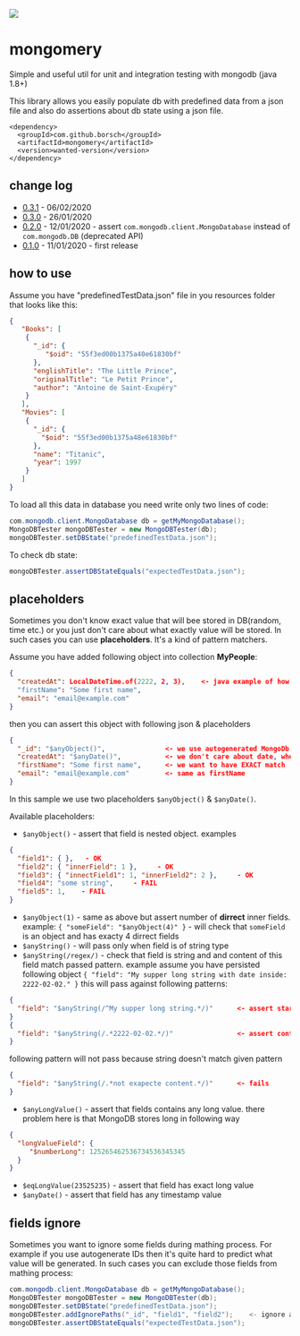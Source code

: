 ![](https://github.com/borsch/mongomery/workflows/Java%20CI/badge.svg)

# mongomery
Simple and useful util for unit and integration testing with mongodb (java 1.8+)

This library allows you easily populate db with predefined data
from a json file and also do assertions about db state using a json file.

    <dependency>
      <groupId>com.github.borsch</groupId>
      <artifactId>mongomery</artifactId>
      <version>wanted-version</version>
    </dependency>
    
## change log
- [0.3.1](https://github.com/borsch/mongomery/releases/tag/mongomery-0.3.1) - 06/02/2020
- [0.3.0](https://github.com/borsch/mongomery/releases/tag/mongomery-0.3.0) - 26/01/2020
- [0.2.0](https://github.com/borsch/mongomery/releases/tag/mongomery-0.2.0) - 12/01/2020 - assert `com.mongodb.client.MongoDatabase` instead of `com.mongodb.DB` (deprecated API)
- [0.1.0](https://github.com/borsch/mongomery/releases/tag/mongomery-0.1.0) - 11/01/2020 - first release

## how to use
Assume you have "predefinedTestData.json" file in you resources folder that looks like this:
```json
{
   "Books": [
    {
      "_id": {
         "$oid": "55f3ed00b1375a40e61830bf"
      },
      "englishTitle": "The Little Prince",
      "originalTitle": "Le Petit Prince",
      "author": "Antoine de Saint-Exupéry"
    }
   ],
   "Movies": [
    {
      "_id": {
        "$oid": "55f3ed00b1375a48e61830bf"
      },
      "name": "Titanic",
      "year": 1997
    }
   ]
}
```

To load all this data in database you need write only two lines of code:

```java
com.mongodb.client.MongoDatabase db = getMyMongoDatabase();
MongoDBTester mongoDBTester = new MongoDBTester(db);
mongoDBTester.setDBState("predefinedTestData.json");
```

To check db state:
```java
mongoDBTester.assertDBStateEquals("expectedTestData.json");
```

## placeholders

Sometimes you don't know exact value that will bee stored in DB(random, time etc.) or you just don't care about what exactly value will be stored. In such cases you can use **placeholders**. It's a kind of pattern matchers.

Assume you have added following object into collection **MyPeople**:
```json
{
  "createdAt": LocalDateTime.of(2222, 2, 3),    <- java example of how you pass datetime :)
  "firstName": "Some first name",
  "email": "email@example.com"
}
```

then you can assert this object with following json & placeholders
```json
{
  "_id": "$anyObject()",               <- we use autogenerated MongoDb id
  "createdAt": "$anyDate()",           <- we don't care about date, when this person was created
  "firstName": "Some first name",      <- we want to have EXACT match
  "email": "email@example.com"         <- same as firstName
}
```

In this sample we use two placeholders `$anyObject()` & `$anyDate()`.

Available placeholders:
- `$anyObject()` - assert that field is nested object. examples
```json
{
  "field1": { },   - OK
  "field2": { "innerField": 1 },     - OK
  "field3": { "innectField1": 1, "innerField2": 2 },     - OK
  "field4": "some string",     - FAIL
  "field5": 1,    - FAIL
}
```
- `$anyObject(1)` - same as above but assert number of **dirrect** inner fields.  
example: `{ "someField": "$anyObject(4)" }` - will check that `someField` is an object and has exacty 4 dirrect fields
- `$anyString()` - will pass only when field is of string type
- `$anyString(/regex/)` - check that field is string and and content of this field match passed pattern. example
assume you have persisted following object `{ "field": "My supper long string with date inside: 2222-02-02." }`
this will pass against following patterns:
```json
{
  "field": "$anyString(/^My supper long string.*/)"      <- assert start with
}
{
  "field": "$anyString(/.*2222-02-02.*/)"                <- assert contains text inside
}
```
following pattern will not pass because string doesn't match given pattern
```json
{
  "field": "$anyString(/.*not exapecte content.*/)"      <- fails
}
```
- `$anyLongValue()` - assert that fields contains any long value. there problem here is that MongoDB stores long in following way
```json
{
  "longValueField": {
     "$numberLong": 125265462536734536345345
  }
}
```
- `$eqLongValue(23525235)` - assert that field has exact long value
- `$anyDate()` - assert that field has any timestamp value

## fields ignore
Sometimes you want to ignore some fields during mathing process. For example if you use autogenerate IDs then it's quite hard to predict what value will be generated. In such cases you can exclude those fields from mathing process:


```java
com.mongodb.client.MongoDatabase db = getMyMongoDatabase();
MongoDBTester mongoDBTester = new MongoDBTester(db);
mongoDBTester.setDBState("predefinedTestData.json");
mongoDBTester.addIgnorePaths("_id", "field1", "field2");    <- ignore all this fields while match objects
mongoDBTester.assertDBStateEquals("expectedTestData.json");
```
